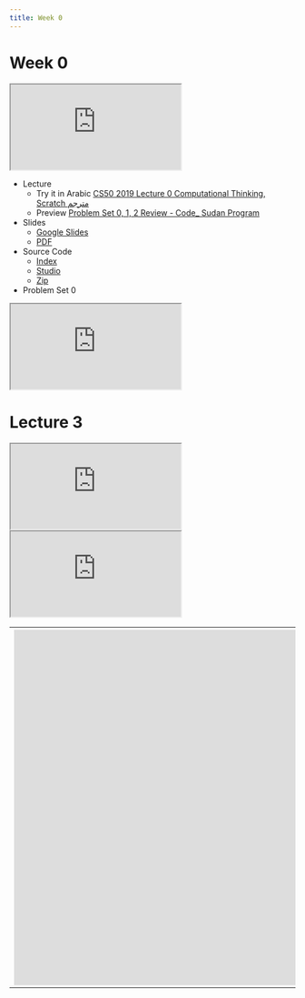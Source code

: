 ```yaml
---
title: Week 0
---
```


# Week 0

<iframe src="https://www.youtube.com/embed/5azaK2cBKGw"></iframe> 


- Lecture
  - Try it in Arabic
      [CS50 2019 Lecture 0 Computational Thinking, Scratch مترجم](https://www.youtube.com/embed/tC8z4RLWtFI)
  - Preview
      [Problem Set 0, 1, 2 Review - Code_ Sudan Program](https://www.youtube.com/embed/F-qbaeSJHAE)
- Slides
  - <a href="https://docs.google.com/presentation/d/17wRd8ksO6QkUq906SUgm17AqcI-Jan42jkY-EmufxnE/edit?usp=sharing">Google Slides</a>
  - <a href="https://cdn.cs50.net/2019/fall/lectures/0/lecture0.pdf">PDF</a>
- Source Code
  - <a href="https://cdn.cs50.net/2019/fall/lectures/0/src0/">Index</a>
  - <a href="https://scratch.mit.edu/studios/25128634/">Studio</a>
  - <a href="https://cdn.cs50.net/2019/fall/lectures/0/src0.zip">Zip</a>
- Problem Set 0

<iframe src="https://www.youtube.com/embed/3Occxs_Uc-w"></iframe>


<table class="rwd-table">
  <tr>
    <th>
      <iframe width="1366" height="625" src="https://www.youtube.com/embed/tC8z4RLWtFI" frameborder="0" allow="accelerometer; autoplay; clipboard-write; encrypted-media; gyroscope; picture-in-picture" allowfullscreen></iframe>
    </th>
    <th><iframe width="1366" height="625" src="https://www.youtube.com/embed/tC8z4RLWtFI" frameborder="0" allow="accelerometer; autoplay; clipboard-write; encrypted-media; gyroscope; picture-in-picture" allowfullscreen></iframe></th>


   # Lecture 3
   <div class="box" > <iframe src="https://www.youtube.com/embed/3Occxs_Uc-w"></iframe> </div>
    <div class="box"> <iframe src="https://www.youtube.com/embed/3Occxs_Uc-w"></iframe> </div>
   
  